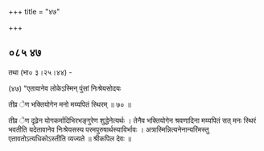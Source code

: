 +++
title = "४७"

+++


## ०८५ ४७
तथा (भा० ३।२५।४४) - 

(४७) "एतावानेव लोकेऽस्मिन् पुंसां निःश्रेयसोदयः 

तीव्र ेण भक्तियोगेन मनो मय्यपितं स्थिरम् ॥ ७० ॥ 



तीव्र ेण दृढ़ेन योगकर्मादिभिरभङ्गुरेण शुद्धेनेत्यर्थः । तेनैव भक्तियोगेन श्रवणादिना मय्यपितं सत् मनः स्थिरं भवतीति यदेतावानेव निःश्रेयसस्य परमपुरुषार्थस्याविर्भावः । अत्रास्मिन्नित्यनेनान्यरिंमस्तु एतावतोऽत्यधिकोऽस्तीति व्यज्यते ॥ श्रीकपिल देवः ॥ 
